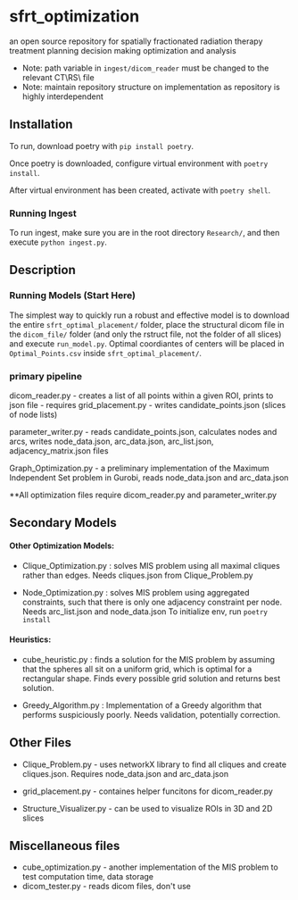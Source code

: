 # sfrt_optimization
an open source repository for spatially fractionated radiation therapy treatment planning decision making optimization and analysis

* Note: path variable in `ingest/dicom_reader` must be changed to the relevant CT\RS\ file
* Note: maintain repository structure on implementation as repository is highly interdependent

## Installation

To run, download poetry with `pip install poetry`.

Once poetry is downloaded, configure virtual environment with `poetry install`.

After virtual environment has been created, activate with `poetry shell`.

### Running Ingest

To run ingest, make sure you are in the root directory `Research/`, and then execute `python ingest.py`.

## Description

### Running Models (Start Here)

The simplest way to quickly run a robust and effective model is to download the entire `sfrt_optimal_placement/` folder, place the structural dicom file in the `dicom_file/` folder (and only the rstruct file, not the folder of all slices) and execute `run_model.py`. Optimal coordiantes of centers will be placed in `Optimal_Points.csv` inside `sfrt_optimal_placement/`.

### primary pipeline

dicom_reader.py - creates a list of all points within a given ROI, prints to json file - requires grid_placement.py - writes candidate_points.json (slices of node lists)

parameter_writer.py - reads candidate_points.json, calculates nodes and arcs, writes node_data.json, arc_data.json, arc_list.json, adjacency_matrix.json files

Graph_Optimization.py - a preliminary implementation of the Maximum Independent Set problem in Gurobi, reads node_data.json and arc_data.json

**All optimization files require dicom_reader.py and parameter_writer.py

## Secondary Models

#### Other Optimization Models:

* Clique_Optimization.py : solves MIS problem using all maximal cliques rather than edges. Needs cliques.json from Clique_Problem.py
    
* Node_Optimization.py : solves MIS problem using aggregated constraints, such that there is only one adjacency constraint per node. Needs arc_list.json and node_data.json
To initialize env, run `poetry install`

#### Heuristics:

* cube_heuristic.py : finds a solution for the MIS problem by assuming that the spheres all sit on a uniform grid, which is optimal for a rectangular shape. Finds every possible grid solution and returns best solution.
    
* Greedy_Algorithm.py : Implementation of a Greedy algorithm that performs suspiciously poorly. Needs validation, potentially correction.
 
    

## Other Files

* Clique_Problem.py - uses networkX library to find all cliques and create cliques.json. Requires node_data.json and arc_data.json

* grid_placement.py - containes helper funcitons for dicom_reader.py

* Structure_Visualizer.py - can be used to visualize ROIs in 3D and 2D slices



## Miscellaneous files

* cube_optimization.py - another implementation of the MIS problem to test computation time, data storage
* dicom_tester.py - reads dicom files, don't use
